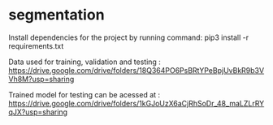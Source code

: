 # segmentation

Install dependencies for the project by running command:
pip3 install -r requirements.txt

Data used for training, validation and testing : https://drive.google.com/drive/folders/18Q364PO6PsBRtYPeBpjUvBkR9b3VVh8M?usp=sharing

Trained model for testing can be acessed at : https://drive.google.com/drive/folders/1kGJoUzX6aCjRhSoDr_48_maLZLrRYqJX?usp=sharing
